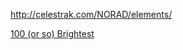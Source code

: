 

http://celestrak.com/NORAD/elements/

[100 (or so) Brightest](http://celestrak.com/NORAD/elements/visual.txt)
